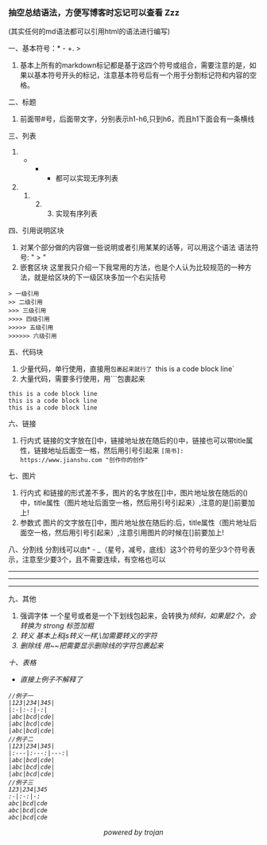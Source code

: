 ### 抽空总结语法，方便写博客时忘记可以查看 Zzz 

(其实任何的md语法都可以引用html的语法进行编写)

一、基本符号：* - +. >
1. 基本上所有的markdown标记都是基于这四个符号或组合，需要注意的是，如果以基本符号开头的标记，注意基本符号后有一个用于分割标记符和内容的空格。

二、标题
1. 前面带#号，后面带文字，分别表示h1-h6,只到h6，而且h1下面会有一条横线

三、列表
1.  + - * 都可以实现无序列表
2.  1. 2. 3. 实现有序列表

四、引用说明区块
1. 对某个部分做的内容做一些说明或者引用某某的话等，可以用这个语法  语法符号: " > "
2. 嵌套区块
这里我只介绍一下我常用的方法，也是个人认为比较规范的一种方法，就是给区块的下一级区块多加一个右尖括号
```
> 一级引用
>> 二级引用
>>> 三级引用
>>>> 四级引用
>>>>> 五级引用
>>>>>> 六级引用
```

五、代码块
1. 少量代码，单行使用，直接用`包裹起来就行了
`this is a code block line`
2. 大量代码，需要多行使用，用```包裹起来
```
this is a code block line
this is a code block line 
this is a code block line 
```

六、链接
1. 行内式 链接的文字放在[]中，链接地址放在随后的()中，链接也可以带title属性，链接地址后面空一格，然后用引号引起来
`[简书]: https://www.jianshu.com "创作你的创作"`

七、图片
1. 行内式 和链接的形式差不多，图片的名字放在[]中，图片地址放在随后的()中，title属性（图片地址后面空一格，然后用引号引起来）,注意的是[]前要加上!
2. 参数式 图片的文字放在[]中，图片地址放在随后的:后，title属性（图片地址后面空一格，然后用引号引起来）,注意引用图片的时候在[]前要加上!

八、分割线
分割线可以由* - _（星号，减号，底线）这3个符号的至少3个符号表示，注意至少要3个，且不需要连续，有空格也可以

---
***
___

九、其他
1. 强调字体 一个星号或者是一个下划线包起来，会转换为<em>倾斜，如果是2个，会转换为 strong 标签加粗
2. 转义 基本上和js转义一样,\加需要转义的字符
3. 删除线 用~~把需要显示删除线的字符包裹起来

十、表格
+ 直接上例子不解释了

```
//例子一
|123|234|345|
|:-|:-:|-:|
|abc|bcd|cde|
|abc|bcd|cde|
|abc|bcd|cde|
//例子二
|123|234|345|
|:---|:---:|---:|
|abc|bcd|cde|
|abc|bcd|cde|
|abc|bcd|cde|
//例子三
123|234|345
:-|:-:|-:
abc|bcd|cde
abc|bcd|cde
abc|bcd|cde
```
<p style="text-align: center;">powered by trojan</p>
